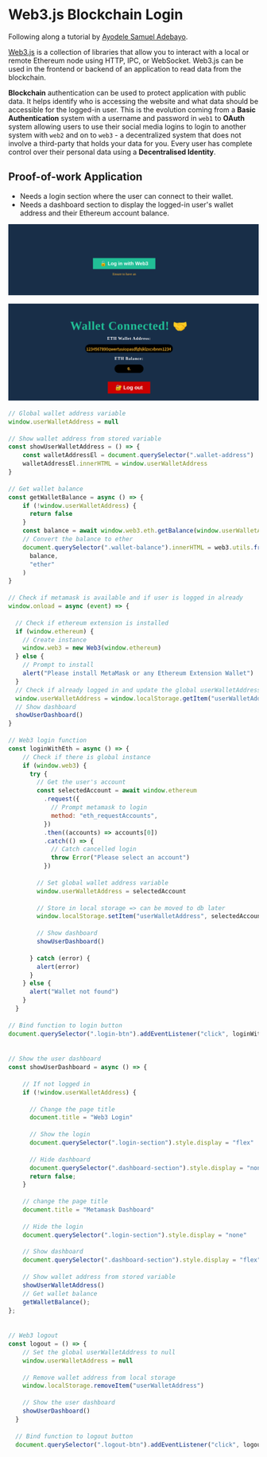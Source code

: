 # Web3.js Blockchain Login

Following along a tutorial by [Ayodele Samuel Adebayo](https://hashnode.com/@unclebigbay).


[Web3.js](https://web3js.org/) is a collection of libraries that allow you to interact with a local or remote Ethereum node using HTTP, IPC, or WebSocket. Web3.js can be used in the frontend or backend of an application to read data from the blockchain.


__Blockchain__ authentication can be used to protect application with public data. It helps identify who is accessing the website and what data should be accessible for the logged-in user. This is the evolution coming from a __Basic Authentication__ system with a username and password in `web1` to __OAuth__ system allowing users to use their social media logins to login to another system with `web2` and on to `web3` - a decentralized system that does not involve a third-party that holds your data for you. Every user has complete control over their personal data using a __Decentralised Identity__.


## Proof-of-work Application

* Needs a login section where the user can connect to their wallet.
* Needs a dashboard section to display the logged-in user's wallet address and their Ethereum account balance.


![Web3.js Blockchain Login](web3_login_01.png)


![Web3.js Blockchain Login](web3_login_02.png)


```js
// Global wallet address variable
window.userWalletAddress = null
  
// Show wallet address from stored variable
const showUserWalletAddress = () => {
    const walletAddressEl = document.querySelector(".wallet-address")
    walletAddressEl.innerHTML = window.userWalletAddress
}

// Get wallet balance
const getWalletBalance = async () => {
    if (!window.userWalletAddress) {
      return false
    }
    const balance = await window.web3.eth.getBalance(window.userWalletAddress)
    // Convert the balance to ether
    document.querySelector(".wallet-balance").innerHTML = web3.utils.fromWei(
      balance,
      "ether"
    )
}

// Check if metamask is available and if user is logged in already
window.onload = async (event) => {

  // Check if ethereum extension is installed
  if (window.ethereum) {
    // Create instance
    window.web3 = new Web3(window.ethereum)
  } else {
    // Prompt to install
    alert("Please install MetaMask or any Ethereum Extension Wallet")
  }
  // Check if already logged in and update the global userWalletAddress variable
  window.userWalletAddress = window.localStorage.getItem("userWalletAddress")
  // Show dashboard
  showUserDashboard()
}
 
// Web3 login function
const loginWithEth = async () => {
    // Check if there is global instance
    if (window.web3) {
      try {
        // Get the user's account
        const selectedAccount = await window.ethereum
          .request({
            // Prompt metamask to login
            method: "eth_requestAccounts",
          })
          .then((accounts) => accounts[0])
          .catch(() => {
            // Catch cancelled login
            throw Error("Please select an account")
          })
  
        // Set global wallet address variable
        window.userWalletAddress = selectedAccount
  
        // Store in local storage => can be moved to db later
        window.localStorage.setItem("userWalletAddress", selectedAccount)
  
        // Show dashboard
        showUserDashboard()
  
      } catch (error) {
        alert(error)
      }
    } else {
      alert("Wallet not found")
    }
  }
  
// Bind function to login button
document.querySelector(".login-btn").addEventListener("click", loginWithEth)
  

// Show the user dashboard
const showUserDashboard = async () => {

    // If not logged in
    if (!window.userWalletAddress) {
  
      // Change the page title
      document.title = "Web3 Login"
  
      // Show the login
      document.querySelector(".login-section").style.display = "flex"
  
      // Hide dashboard
      document.querySelector(".dashboard-section").style.display = "none"
      return false;
    }
  
    // change the page title
    document.title = "Metamask Dashboard"
  
    // Hide the login
    document.querySelector(".login-section").style.display = "none"
  
    // Show dashboard
    document.querySelector(".dashboard-section").style.display = "flex"
  
    // Show wallet address from stored variable
    showUserWalletAddress()
    // Get wallet balance
    getWalletBalance();
};


// Web3 logout
const logout = () => {
    // Set the global userWalletAddress to null
    window.userWalletAddress = null
  
    // Remove wallet address from local storage
    window.localStorage.removeItem("userWalletAddress")
  
    // Show the user dashboard
    showUserDashboard()
  }
  
  // Bind function to logout button
  document.querySelector(".logout-btn").addEventListener("click", logout)
```